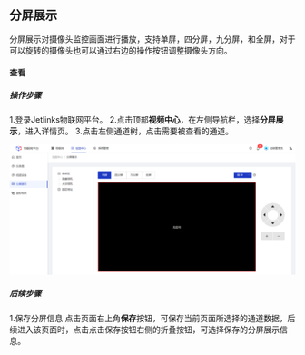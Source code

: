 ## 分屏展示

分屏展示对摄像头监控画面进行播放，支持单屏，四分屏，九分屏，和全屏，对于可以旋转的摄像头也可以通过右边的操作按钮调整摄像头方向。</br>

#### 查看
##### 操作步骤
1.<a>登录</a>Jetlinks物联网平台。
2.点击顶部**视频中心**，在左侧导航栏，选择**分屏展示**，进入详情页。
3.点击左侧通道树，点击需要被查看的通道。

![](./img/135.png)

##### 后续步骤
1.保存分屏信息
点击页面右上角**保存**按钮，可保存当前页面所选择的通道数据，后续进入该页面时，点击点击保存按钮右侧的折叠按钮，可选择保存的分屏展示信息。



